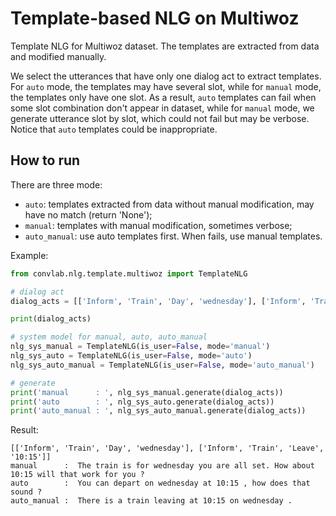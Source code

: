 # Template-based NLG on Multiwoz

Template NLG for Multiwoz dataset. The templates are extracted from data and modified manually.

We select the utterances that have only one dialog act to extract templates. For `auto` mode, the templates may have several slot, while for `manual` mode, the templates only have one slot. As a result, `auto` templates can fail when some slot combination don't appear in dataset, while for `manual` mode, we generate utterance slot by slot, which could not fail but may be verbose. Notice that `auto` templates could be inappropriate.

## How to run

There are three mode:

- `auto`: templates extracted from data without manual modification, may have no match (return 'None');
- `manual`: templates with manual modification, sometimes verbose;
- `auto_manual`: use auto templates first. When fails, use manual templates.

Example:

```python
from convlab.nlg.template.multiwoz import TemplateNLG

# dialog act
dialog_acts = [['Inform', 'Train', 'Day', 'wednesday'], ['Inform', 'Train', 'Leave', '10:15']]

print(dialog_acts)

# system model for manual, auto, auto_manual
nlg_sys_manual = TemplateNLG(is_user=False, mode='manual')
nlg_sys_auto = TemplateNLG(is_user=False, mode='auto')
nlg_sys_auto_manual = TemplateNLG(is_user=False, mode='auto_manual')

# generate
print('manual      : ', nlg_sys_manual.generate(dialog_acts))
print('auto        : ', nlg_sys_auto.generate(dialog_acts))
print('auto_manual : ', nlg_sys_auto_manual.generate(dialog_acts))
```
Result:
```
[['Inform', 'Train', 'Day', 'wednesday'], ['Inform', 'Train', 'Leave', '10:15']]
manual      :  The train is for wednesday you are all set. How about 10:15 will that work for you ?
auto        :  You can depart on wednesday at 10:15 , how does that sound ?
auto_manual :  There is a train leaving at 10:15 on wednesday .
```
